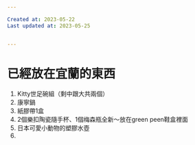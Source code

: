 ```yaml
---

Created at: 2023-05-22
Last updated at: 2023-05-25


---
```


# 已經放在宜蘭的東西


1. Kitty世足碗組（剩中跟大共兩個）
2. 康寧鍋
3. 紙膠帶1盒
4. 2個樂扣陶瓷隨手杯、1個梅森瓶全新～放在green peen鞋盒裡面
5. 日本可愛小動物的塑膠水壺
6.

